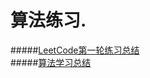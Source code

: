 算法练习.
=
#####[LeetCode第一轮练习总结](https://github.com/zhuxiuwei/algo/blob/master/src/LeetCode/round1/Summary.md)   
#####[算法学习总结](https://github.com/zhuxiuwei/algo/blob/master/src/study/Summary.md)   